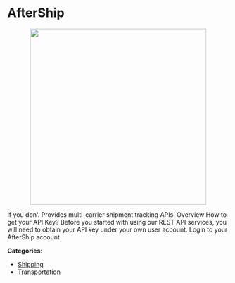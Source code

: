 # AfterShip
<p align="center">
    <img width="400" src="https://raw.githubusercontent.com/apis-list/apis-list/apis/aftership/logo_256x256.png" />
</p>

If you don'. Provides multi-carrier shipment tracking APIs. Overview How to get your API Key? Before you started with using our REST API services, you will need to obtain your API key under your own user account.  Login to your AfterShip account



**Categories**:
- [Shipping](https://github.com/apis-list/apis-list#shipping)
- [Transportation](https://github.com/apis-list/apis-list#transportation)





